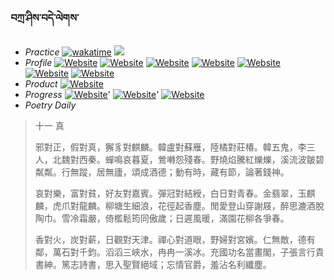 ### བཀྲ་ཤིས་བདེ་ལེགས་ 
- _Practice_	[![wakatime](https://wakatime.com/badge/user/5043ee4a-e361-4607-9d47-d557f2005d05.svg)](https://wakatime.com/dashboard)	<a href="https://wakatime.com/@5043ee4a-e361-4607-9d47-d557f2005d05"><img src="https://wakatime.com/share/@IvanAXu/06501b1d-f434-4f2a-9524-dc2196223971.png" /></a> 
- _Profile_	[![Website](https://img.shields.io/website?label=&up_color=orange&up_message=Tianchi&url=https%3A%2F%2Fshields.io)](https://tianchi.aliyun.com/home/science/scienceDetail?userId=1095279182618)	[![Website](https://img.shields.io/website?label=&up_color=violet&up_message=AIstudio&url=https%3A%2F%2Fshields.io)](https://aistudio.baidu.com/aistudio/personalcenter/thirdview/979775)	[![Website](https://img.shields.io/website?label=&up_color=blue&up_message=Kaggle&url=https%3A%2F%2Fshields.io)](https://www.kaggle.com/ivanxu/)	[![Website](https://img.shields.io/website?label=&up_color=gay&up_message=Yuque&url=https%3A%2F%2Fshields.io)](https://www.yuque.com/ivanaxu)	[![Website](https://img.shields.io/website?label=&up_color=brown&up_message=Leetcode&url=https%3A%2F%2Fshields.io)](https://leetcode.cn/u/ivanaxu)	[![Website](https://img.shields.io/website?label=&up_color=red&up_message=Gitee&url=https%3A%2F%2Fshields.io)](https://gitee.com/IvanaXu)	[![Website](https://img.shields.io/website?label=&up_color=yellow&up_message=Monkeytype&url=https%3A%2F%2Fshields.io)](https://monkeytype.com/profile/IvanaXu) 
- _Product_	[![Website](https://img.shields.io/website?label=alpha&up_color=blue&up_message=EDA&url=https%3A%2F%2Fshields.io)](http://eda.tangjt.cn/) 
- _Progress_	[![Website](https://img.shields.io/website?label=&up_color=black&up_message=APTOS2021&url=https%3A%2F%2Fshields.io)](https://github.com/IvanaXu/APTOS2021/)'	[![Website](https://img.shields.io/website?label=&up_color=black&up_message=EDA&url=https%3A%2F%2Fshields.io)](https://github.com/IvanaXu/EDA/)'	[![Website](https://img.shields.io/website?label=&up_color=black&up_message=AICAS2024&url=https%3A%2F%2Fshields.io)](https://github.com/IvanaXu/AICAS2024/) 
- _Poetry Daily_ 


> 十一 真
> 
> 邪對正，假對真，獬豸對麒麟。韓盧對蘇雁，陸橘對莊椿。韓五鬼，李三人，北魏對西秦。蟬鳴哀暮夏，鶯囀怨殘春。野燒焰騰紅爍爍，溪流波皺碧粼粼。行無蹤，居無廬，頌成酒德；動有時，藏有節，論著錢神。
> 
> 哀對樂，富對貧，好友對嘉賓。彈冠對結綬，白日對青春。金翡翠，玉麒麟，虎爪對龍麟。柳塘生細浪，花徑起香塵。閒愛登山穿謝屐，醉思漉酒脫陶巾。雪冷霜嚴，倚檻鬆筠同傲歲；日遲風暖，滿園花柳各爭春。
> 
> 香對火，炭對薪，日觀對天津。禪心對道眼，野婦對宮嬪。仁無敵，德有鄰，萬石對千鈞。滔滔三峽水，冉冉一溪冰。充國功名當畫閣，子張言行貴書紳。篤志詩書，思入聖賢絕域；忘情官爵，羞沾名利纖塵。
>
